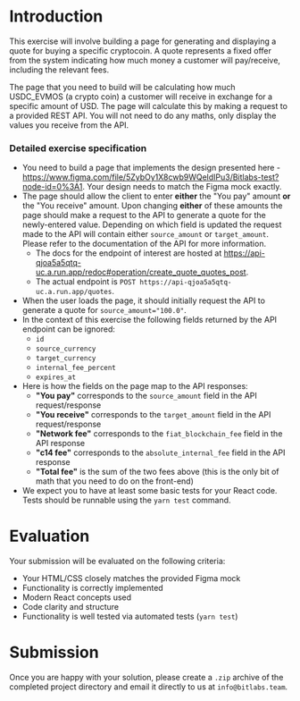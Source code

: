 # Introduction
This exercise will involve building a page for generating and displaying a quote for buying a specific cryptocoin.
A quote represents a fixed offer from the system indicating how much money a
customer will pay/receive, including the relevant fees.

The page that you need to build will be calculating how much USDC_EVMOS (a crypto coin) a customer will receive
in exchange for a specific amount of USD. The page will calculate this by making a request to a provided REST API.
You will not need to do any maths, only display the values you receive from the API.

### Detailed exercise specification
- You need to build a page that implements the design presented here -
  https://www.figma.com/file/5ZybOy1X8cwb9WQeldIPu3/Bitlabs-test?node-id=0%3A1.
  Your design needs to match the Figma mock exactly.
- The page should allow the client to enter **either** the "You pay" amount **or** the "You receive" amount.
  Upon changing **either** of these amounts the page should make a request to the API to generate a quote for
  the newly-entered value. Depending on which field is updated the request made to the API will contain either
  `source_amount` or `target_amount`. Please refer to the documentation of the API for more information.
  - The docs for the endpoint of interest are hosted at
https://api-qjoa5a5qtq-uc.a.run.app/redoc#operation/create_quote_quotes_post.
  - The actual endpoint is
`POST https://api-qjoa5a5qtq-uc.a.run.app/quotes`.
- When the user loads the page, it should initially request the API to generate a quote for `source_amount="100.0"`.
- In the context of this exercise the following fields returned by the API endpoint can be ignored:
  - `id`
  - `source_currency`
  - `target_currency`
  - `internal_fee_percent`
  - `expires_at`
- Here is how the fields on the page map to the API responses:
  - **"You pay"** corresponds to the `source_amount` field in the API request/response
  - **"You receive"** corresponds to the `target_amount` field in the API request/response
  - **"Network fee"** corresponds to the `fiat_blockchain_fee` field in the API response
  - **"c14 fee"** corresponds to the `absolute_internal_fee` field in the API response
  - **"Total fee"** is the sum of the two fees above (this is the only bit of math that you need to do on the front-end)
- We expect you to have at least some basic tests for your React code. Tests should be runnable using 
  the `yarn test` command.

# Evaluation

Your submission will be evaluated on the following criteria:

- Your HTML/CSS closely matches the provided Figma mock
- Functionality is correctly implemented
- Modern React concepts used
- Code clarity and structure
- Functionality is well tested via automated tests (`yarn test`)

# Submission

Once you are happy with your solution, please create a `.zip` archive of the completed
project directory and email it directly to us at `info@bitlabs.team`.
